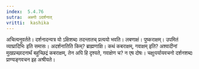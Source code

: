 ```yaml
---
index:  5.4.76
sutra:  अक्ष्णो ऽदर्शनात्
vritti:  kashika 
---
```


अचित्यनुवर्तते। दर्शनादन्यत्र यो ऽक्षिशब्दः तदन्तातच् प्रत्ययो भवति। लबणाक्षं। पुष्कराक्षम्। उपमितं व्याघ्रादिभिः इति समासः। अदर्शनातिति किम्? ब्राह्मणाक्षि। कथं कबराक्षम्, गवाक्षम् इति? अश्वादीनां मुखप्रच्छादनार्थं बहुच्छिद्रं कबराक्षम्, तेन अपि हि दृश्यते, गवाक्षेण च? न एष दोषः। चक्षुःपर्यायवचनो दर्शनशब्दः प्राण्यङ्गवचन इह अश्रीयते।

